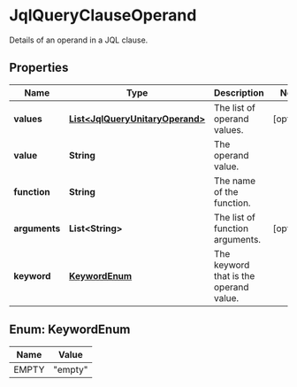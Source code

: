 

# JqlQueryClauseOperand

Details of an operand in a JQL clause.
## Properties

Name | Type | Description | Notes
------------ | ------------- | ------------- | -------------
**values** | [**List&lt;JqlQueryUnitaryOperand&gt;**](JqlQueryUnitaryOperand.md) | The list of operand values. |  [optional]
**value** | **String** | The operand value. | 
**function** | **String** | The name of the function. | 
**arguments** | **List&lt;String&gt;** | The list of function arguments. |  [optional]
**keyword** | [**KeywordEnum**](#KeywordEnum) | The keyword that is the operand value. | 



## Enum: KeywordEnum

Name | Value
---- | -----
EMPTY | &quot;empty&quot;



